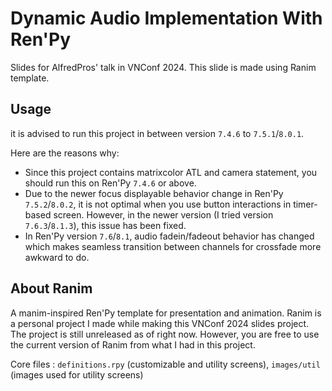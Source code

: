 # Dynamic Audio Implementation With Ren'Py

Slides for AlfredPros' talk in VNConf 2024. This slide is made using Ranim template.

## Usage

it is advised to run this project in between version `7.4.6` to `7.5.1`/`8.0.1`.

Here are the reasons why:
- Since this project contains matrixcolor ATL and camera statement, you should run this on Ren'Py `7.4.6` or above.
- Due to the newer focus displayable behavior change in Ren'Py `7.5.2`/`8.0.2`, it is not optimal when you use button interactions in timer-based screen. However, in the newer version (I tried version `7.6.3`/`8.1.3`), this issue has been fixed.
- In Ren'Py version `7.6`/`8.1`, audio fadein/fadeout behavior has changed which makes seamless transition between channels for crossfade more awkward to do.

## About Ranim

A manim-inspired Ren'Py template for presentation and animation. Ranim is a personal project I made while making this VNConf 2024 slides project. 
The project is still unreleased as of right now.
However, you are free to use the current version of Ranim from what I had in this project.

Core files : `definitions.rpy` (customizable and utility screens), `images/util` (images used for utility screens)
